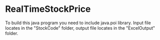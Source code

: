 # RealTimeStockPrice

To build this java program you need to include java.poi library.
Input file locates in the "StockCode" folder, output file locates in the "ExcelOutput" folder.
